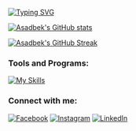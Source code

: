 
[![Typing SVG](https://readme-typing-svg.herokuapp.com?font=Fira+Code&size=30&duration=3000&pause=&color=FFF&center=true&vCenter=true&width=435&lines=Hey+There+👋;My+name+is+Asadbek!;I'm+backend+developer)](https://github.com/asadbek2006)

[![Asadbek's GitHub stats](https://github-readme-stats.vercel.app/api?username=asadbek2006y&count_private=true&show_icons=true&theme=radical)](https://github.com/asadbek2006y)

[![Asadbek's GitHub Streak](https://streak-stats.demolab.com?user=khamdullaevuz&theme=radical)](https://github.com/asadbek2006y)

### Tools and Programs:
  <p align="left">

[![My Skills](https://skillicons.dev/icons?i=php,laravel,mysql,sqlite,nginx,aws,heroku,git,github,html,css,js,jquery,bootstrap,wordpress,vscode,visualstudio,idea,figma,postmannetlify)](https://github.com/asadbek2006y)
  </p>
  
### Connect with me:
[![Facebook](https://img.shields.io/badge/Facebook-%231877F2.svg?style=flat&logo=Facebook&logoColor=white)](https://www.facebook.com/profile.php?id=100079333525896) [![Instagram](https://img.shields.io/badge/Instagram-%23E4405F.svg?style=flat&logo=Instagram&logoColor=white)](https://instagram.com/the_otabekov06) [![LinkedIn](https://img.shields.io/badge/LinkedIn-%230077B5.svg?style=flat&logo=linkedin&logoColor=white)](https://www.linkedin.com/in/asadbek-otabekov-b50404242)

<!-- ### My activity:
[![Hits](https://hits.sh/github.com/khamdullaevuz.svg)](https://hits.sh/github.com/khamdullaevuz/)
[![wakatime](https://wakatime.com/badge/user/000c077a-1c2c-49e3-a8de-257586c33f00.svg?sytle=flat)](https://wakatime.com/@000c077a-1c2c-49e3-a8de-257586c33f00) -->

